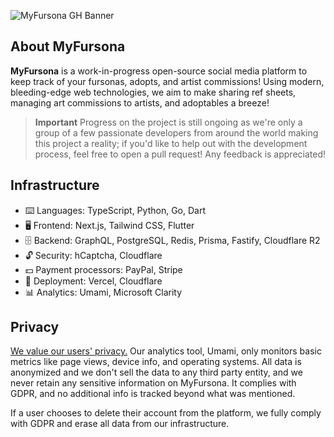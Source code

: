 ![MyFursona GH Banner](https://github.com/MyFursona-Project/.github/assets/94678583/c30748ae-8633-4ea9-978c-cd5a2ffa850a)

## About MyFursona

**MyFursona** is a work-in-progress open-source social media platform to keep track of your fursonas, adopts, and artist commissions! Using modern, bleeding-edge web technologies, we aim to make sharing ref sheets, managing art commissions to artists, and adoptables a breeze!

> **Important**
> Progress on the project is still ongoing as we're only a group of a few passionate developers from around the world making this project a reality; if you'd like to help out with the development process, feel free to open a pull request! Any feedback is appreciated!

## Infrastructure

- ⌨️ Languages: TypeScript, Python, Go, Dart
- 🖥️ Frontend: Next.js, Tailwind CSS, Flutter
- 🗄️ Backend: GraphQL, PostgreSQL, Redis, Prisma, Fastify, Cloudflare R2
- 🔓 Security: hCaptcha, Cloudflare
- 💵 Payment processors: PayPal, Stripe
- 🚀 Deployment: Vercel, Cloudflare
- 📊 Analytics: Umami, Microsoft Clarity

## Privacy

<ins>We value our users' privacy.</ins> Our analytics tool, Umami, only monitors basic metrics like page views, device info, and operating systems. All data is anonymized and we don't sell the data to any third party entity, and we never retain any sensitive information on MyFursona. It complies with GDPR, and no additional info is tracked beyond what was mentioned.

If a user chooses to delete their account from the platform, we fully comply with GDPR and erase all data from our infrastructure. 
